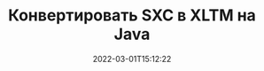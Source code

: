 ---
############################# Static ############################
layout: "auto-gen-conversion"
date: 2022-03-01T15:12:22
draft: false
otherformats: csv dif epub fods htm html json mht mhtml ods pdf sxc tex tsv xlam xls xlsb xlsm xlsx xlt xltm xltx xml xps

############################# Head ############################
head_title: "Конвертация файлов SXC в XLTM на Java"
head_description: "Преобразование SXC в XLTM на Java с помощью нескольких строк кода. Конвертация более 160 форматов файлов с помощью API преобразования документов GroupDocs для Java."

############################# Header ############################
title: "Конвертировать SXC в XLTM на Java"
description: "Перевести SXC в XLTM с помощью нескольких строк Java кода"
bg_image: "https://cms.admin.containerize.com/templates/aspose/App_Themes/V3/images/bg/header1.png"
bg_overlay: false
button:
    enable: true

############################# SubMenu ############################
submenu:
    enable: true

    left:
        img_alt: "GroupDocs.Conversion for Java"
        image: "https://cms.admin.containerize.com/templates/groupdocs/images/product-logos/90x90-noborder/groupdocs-conversion-java.png"
        product: "GroupDocs.Conversion"
        platform: "Java"

    

############################# About ############################
about:
    enable: true
    title: "О GroupDocs.Conversion for Java API"
    content: |
        [GroupDocs.Conversion for Java](https://products.groupdocs.com/ru/conversion/java/) — это расширенный API преобразования форматов файлов для преобразования между популярными форматами изображений и документов, такими как Microsoft Office, OpenDocument, PDF, HTML, электронная почта, CAD. и многое другое, используя несколько строк кода. Собственный API автоматически определяет форматы исходных документов и предлагает множество параметров для настройки преобразованных документов. Наряду с функцией извлечения информации из документа, он также поддерживает кэширование результатов преобразования на локальный диск по умолчанию. Однако любой тип кэш-хранилища может поддерживаться путем реализации соответствующих интерфейсов — Amazon S3, Dropbox, Google Drive, Windows Azure, Reddis или любых других.
    

overview:
    enable: true
    content: |
        Преобразуйте свои файлы SXC в файлы XLTM в Java. Для этого понадобится всего пара строк кода Java на любой платформе по вашему выбору, например — Windows, Linux, macOS.
        Вы можете бесплатно попробовать конвертацию SXC в XLTM и оценить качество результатов преобразования.
        Наряду с простыми сценариями преобразования файлов вы можете попробовать более сложные варианты загрузки исходного файла SXC и сохранения выходного результата XLTM.
        
        Например, для исходного файла SXC можно использовать следующие параметры загрузки:

        * автоматическое определение формата файла;
        * указать пароль для защищенных файлов (если формат файла это поддерживает);
        * заменить отсутствующие шрифты, чтобы сохранить внешний вид документа.

        Существуют также расширенные возможности преобразования для файла XLTM:

        * конвертировать определенную страницу документа или диапазон страниц;
        * добавить водяной знак в преобразованный файл XLTM.

        После завершения преобразования вы можете сохранить файл XLTM по локальному пути к файлу или в любое стороннее хранилище, такое как FTP, Amazon S3, Google Drive, Dropbox и т. д.
        Обратите внимание - для преобразования SXC в XLTM не требуется установка какого-либо дополнительного программного обеспечения, например MS Office, Open Office, Adobe Acrobat Reader и т. д. 


############################# Steps ############################
steps:
    enable: true
    title_left: "Шаги для конвертации SXC в XLTM на Java"
    content_left: |
        [GroupDocs.Conversion](https://products.groupdocs.com/ru/conversion/java/) позволяет разработчикам легко преобразовать файл SXC в XLTM с помощью нескольких строк кода.

        * Создайте новый экземпляр класса Converter и загрузите файл SXC с полным путем
        * Установите ConvertOptions для типа документа XLTM.
        * Вызовите метод convert() и передайте имя документа (полный путь) и формат (XLTM) в качестве параметра
        
    title_right: "Системные Требования"
    content_right: |
        Базовое преобразование с помощью GroupDocs.Conversion для API Java можно выполнить всего несколькими строками кода. Наши API поддерживаются на всех основных платформах и операционных системах. Перед выполнением приведенного ниже кода убедитесь, что в вашей системе установлены следующие предварительные компоненты.

        * Операционные системы: Microsoft Windows, Linux, MacOS
        * Среда разработки: NetBeans, Intellij IDEA, Eclipse и т. д.
        * Среда выполнения Java: J2SE 6.0 и выше
        * Получите последнюю версию GroupDocs.Conversion для Java от [Maven](https://repository.groupdocs.com/webapp/#/artifacts/browse/tree/General/repo/com/groupdocs/groupdocs-conversion)
        
    code: |
        ```java
        // Загрузите исходный файл SXC для преобразования
        Converter converter = new Converter("input.sxc");
        // Подготовьте параметры преобразования для целевого формата XLTM
        ConvertOptions convertOptions = new FileType().fromExtension("xltm").getConvertOptions();
        // Преобразование в формат XLTM
        converter.convert("output.xltm", convertOptions);
        
        ```
        
demos:
    enable: true
    title: "Демонстрация SXC в XLTM"
    content: |
       Конвертируйте SXC в XLTM прямо сейчас, посетив веб-сайт [GroupDocs.Conversion](https://products.groupdocs.app/conversion/). Бесплатная демонстрация имеет следующие преимущества
       

more_formats:
    enable: true
    title: "Другие поддерживаемые преобразования SXC"
    content: "Вы также можете конвертировать SXC во многие другие форматы файлов. Пожалуйста, смотрите список ниже."
       
       
back_to_top:
    enable: true
---